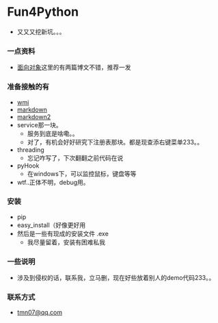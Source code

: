 # Fun4Python
- 又又又挖新坑。。。

### 一点资料

- [面向对象](http://www.cnblogs.com/wupeiqi/)这里的有两篇博文不错，推荐一发

### 准备接触的有

- [wmi](http://timgolden.me.uk/python/wmi/contents.html)
- [markdown](https://github.com/waylan/Python-Markdown/)
- [markdown2](https://github.com/trentm/python-markdown2)
- service那一块。
  - 服务到底是啥嘞。。
  - 对了，有机会好好研究下注册表那块。都是现查添右键菜单233。。
- threading
  - 忘记咋写了，下次翻翻之前代码在说
- pyHook
  - 在windows下，可以监控鼠标，键盘等等
- wtf..正体不明，debug用。

### 安装

- pip
- easy_install（好像更好用
- 然后是一些有现成的安装文件  .exe
  - 我尽量留着，安装有困难私我

### 一些说明

- 涉及到侵权的话，联系我，立马删，现在好些放着别人的demo代码233。。

### 联系方式

- tmn07@qq.com